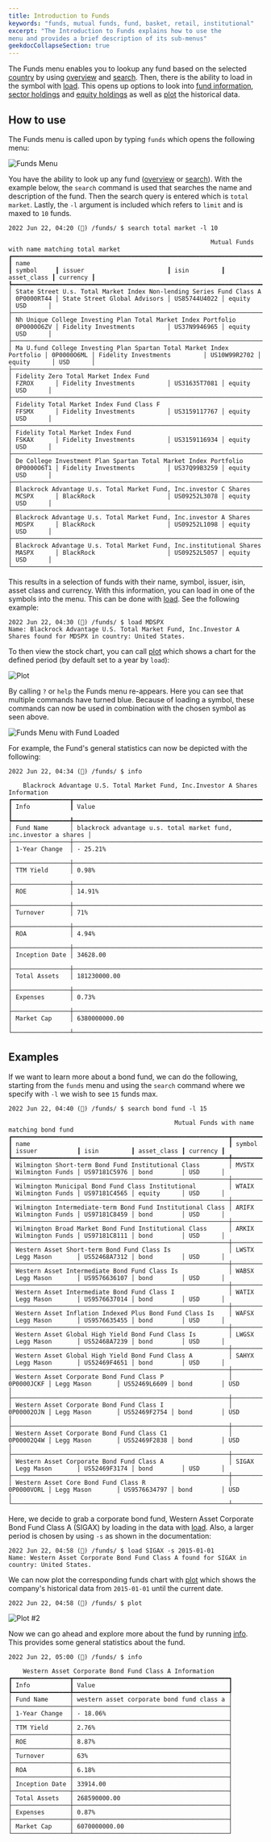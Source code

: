 ```yaml
---
title: Introduction to Funds
keywords: "funds, mutual funds, fund, basket, retail, institutional"
excerpt: "The Introduction to Funds explains how to use the 
menu and provides a brief description of its sub-menus"
geekdocCollapseSection: true
---
```

The Funds menu enables you to lookup any fund based on the selected <a href="https://openbb-finance.github.io/OpenBBTerminal/terminal/funds/country/" target="_blank">country</a> by using
<a href="https://openbb-finance.github.io/OpenBBTerminal/terminal/funds/overview/" target="_blank">overview</a> and <a href="https://openbb-finance.github.io/OpenBBTerminal/terminal/funds/search/" target="_blank">search</a>. Then, there is the ability to load in the symbol with <a href="https://openbb-finance.github.io/OpenBBTerminal/terminal/funds/load/" target="_blank">load</a>.
This opens up options to look into <a href="https://openbb-finance.github.io/OpenBBTerminal/terminal/funds/info/" target="_blank">fund information</a>, <a href="https://openbb-finance.github.io/OpenBBTerminal/terminal/funds/sector/" target="_blank">sector holdings</a>  and <a href="https://openbb-finance.github.io/OpenBBTerminal/terminal/funds/equity/" target="_blank">equity holdings</a>
as well as <a href="https://openbb-finance.github.io/OpenBBTerminal/terminal/funds/plot/" target="_blank">plot</a> the historical data.

## How to use

The Funds menu is called upon by typing `funds` which opens the following menu:

![Funds Menu](https://user-images.githubusercontent.com/46355364/174990788-3b432068-f303-4548-b9b5-0cb158e62628.png)

You have the ability to look up any fund (<a href="https://openbb-finance.github.io/OpenBBTerminal/terminal/funds/overview/" target="_blank">overview</a> or <a href="https://openbb-finance.github.io/OpenBBTerminal/terminal/funds/search/" target="_blank">search</a>). With the example below, the `search` command is used that searches the name and description of the fund. Then the search query is entered which is `total market`. Lastly, the `-l` argument is included which refers to `limit` and is maxed to `10` funds.
````
2022 Jun 22, 04:20 (🦋) /funds/ $ search total market -l 10

                                                        Mutual Funds with name matching total market
┏━━━━━━━━━━━━━━━━━━━━━━━━━━━━━━━━━━━━━━━━━━━━━━━━━━━━━━━━━━━━━━━━━━━━━━━┳━━━━━━━━━━━━┳━━━━━━━━━━━━━━━━━━━━━━━━━━━━━━┳━━━━━━━━━━━━━━┳━━━━━━━━━━━━━┳━━━━━━━━━━┓
┃ name                                                                  ┃ symbol     ┃ issuer                       ┃ isin         ┃ asset_class ┃ currency ┃
┡━━━━━━━━━━━━━━━━━━━━━━━━━━━━━━━━━━━━━━━━━━━━━━━━━━━━━━━━━━━━━━━━━━━━━━━╇━━━━━━━━━━━━╇━━━━━━━━━━━━━━━━━━━━━━━━━━━━━━╇━━━━━━━━━━━━━━╇━━━━━━━━━━━━━╇━━━━━━━━━━┩
│ State Street U.s. Total Market Index Non-lending Series Fund Class A  │ 0P0000RT44 │ State Street Global Advisors │ US85744U4022 │ equity      │ USD      │
├───────────────────────────────────────────────────────────────────────┼────────────┼──────────────────────────────┼──────────────┼─────────────┼──────────┤
│ Nh Unique College Investing Plan Total Market Index Portfolio         │ 0P0000O6ZV │ Fidelity Investments         │ US37N9946965 │ equity      │ USD      │
├───────────────────────────────────────────────────────────────────────┼────────────┼──────────────────────────────┼──────────────┼─────────────┼──────────┤
│ Ma U.fund College Investing Plan Spartan Total Market Index Portfolio │ 0P0000O6ML │ Fidelity Investments         │ US10W99R2702 │ equity      │ USD      │
├───────────────────────────────────────────────────────────────────────┼────────────┼──────────────────────────────┼──────────────┼─────────────┼──────────┤
│ Fidelity Zero Total Market Index Fund                                 │ FZROX      │ Fidelity Investments         │ US31635T7081 │ equity      │ USD      │
├───────────────────────────────────────────────────────────────────────┼────────────┼──────────────────────────────┼──────────────┼─────────────┼──────────┤
│ Fidelity Total Market Index Fund Class F                              │ FFSMX      │ Fidelity Investments         │ US3159117767 │ equity      │ USD      │
├───────────────────────────────────────────────────────────────────────┼────────────┼──────────────────────────────┼──────────────┼─────────────┼──────────┤
│ Fidelity Total Market Index Fund                                      │ FSKAX      │ Fidelity Investments         │ US3159116934 │ equity      │ USD      │
├───────────────────────────────────────────────────────────────────────┼────────────┼──────────────────────────────┼──────────────┼─────────────┼──────────┤
│ De College Investment Plan Spartan Total Market Index Portfolio       │ 0P0000O6T1 │ Fidelity Investments         │ US37Q99B3259 │ equity      │ USD      │
├───────────────────────────────────────────────────────────────────────┼────────────┼──────────────────────────────┼──────────────┼─────────────┼──────────┤
│ Blackrock Advantage U.s. Total Market Fund, Inc.investor C Shares     │ MCSPX      │ BlackRock                    │ US09252L3078 │ equity      │ USD      │
├───────────────────────────────────────────────────────────────────────┼────────────┼──────────────────────────────┼──────────────┼─────────────┼──────────┤
│ Blackrock Advantage U.s. Total Market Fund, Inc.investor A Shares     │ MDSPX      │ BlackRock                    │ US09252L1098 │ equity      │ USD      │
├───────────────────────────────────────────────────────────────────────┼────────────┼──────────────────────────────┼──────────────┼─────────────┼──────────┤
│ Blackrock Advantage U.s. Total Market Fund, Inc.institutional Shares  │ MASPX      │ BlackRock                    │ US09252L5057 │ equity      │ USD      │
└───────────────────────────────────────────────────────────────────────┴────────────┴──────────────────────────────┴──────────────┴─────────────┴──────────┘
````

This results in a selection of funds with their name, symbol, issuer, isin, asset class and currency. With this information, you can load in one of the symbols into the menu.
This can be done with <a href="https://openbb-finance.github.io/OpenBBTerminal/terminal/funds/load" target="_blank">load</a>.
See the following example:

````
2022 Jun 22, 04:30 (🦋) /funds/ $ load MDSPX
Name: Blackrock Advantage U.S. Total Market Fund, Inc.Investor A Shares found for MDSPX in country: United States.
````
To then view the stock chart, you can call <a href="https://openbb-finance.github.io/OpenBBTerminal/terminal/funds/plot/" target="_blank">plot</a>
which shows a chart for the defined period (by default set to a year by `load`):

![Plot](https://user-images.githubusercontent.com/46355364/174990848-8f0be3b3-945b-4e4d-801a-5a6a036b62c0.png)

By calling `?` or `help` the Funds menu re-appears. Here you can see that multiple commands have turned blue. Because of loading 
a symbol, these commands can now be used in combination with the chosen symbol as seen above.

![Funds Menu with Fund Loaded](https://user-images.githubusercontent.com/46355364/174990913-0a4e69bd-30d6-4a7f-adda-b921cfb21076.png)

For example, the Fund's general statistics can now be depicted with the following:
````
2022 Jun 22, 04:34 (🦋) /funds/ $ info

    Blackrock Advantage U.S. Total Market Fund, Inc.Investor A Shares Information
┏━━━━━━━━━━━━━━━━┳━━━━━━━━━━━━━━━━━━━━━━━━━━━━━━━━━━━━━━━━━━━━━━━━━━━━━━━━━━━━━━━━━━━┓
┃ Info           ┃ Value                                                             ┃
┡━━━━━━━━━━━━━━━━╇━━━━━━━━━━━━━━━━━━━━━━━━━━━━━━━━━━━━━━━━━━━━━━━━━━━━━━━━━━━━━━━━━━━┩
│ Fund Name      │ blackrock advantage u.s. total market fund, inc.investor a shares │
├────────────────┼───────────────────────────────────────────────────────────────────┤
│ 1-Year Change  │ - 25.21%                                                          │
├────────────────┼───────────────────────────────────────────────────────────────────┤
│ TTM Yield      │ 0.98%                                                             │
├────────────────┼───────────────────────────────────────────────────────────────────┤
│ ROE            │ 14.91%                                                            │
├────────────────┼───────────────────────────────────────────────────────────────────┤
│ Turnover       │ 71%                                                               │
├────────────────┼───────────────────────────────────────────────────────────────────┤
│ ROA            │ 4.94%                                                             │
├────────────────┼───────────────────────────────────────────────────────────────────┤
│ Inception Date │ 34628.00                                                          │
├────────────────┼───────────────────────────────────────────────────────────────────┤
│ Total Assets   │ 181230000.00                                                      │
├────────────────┼───────────────────────────────────────────────────────────────────┤
│ Expenses       │ 0.73%                                                             │
├────────────────┼───────────────────────────────────────────────────────────────────┤
│ Market Cap     │ 6380000000.00                                                     │
└────────────────┴───────────────────────────────────────────────────────────────────┘
````

## Examples

If we want to learn more about a bond fund, we can do the following, starting from the `funds` menu and using
the `search` command where we specify with `-l` we wish to see `15` funds max.

```
2022 Jun 22, 04:40 (🦋) /funds/ $ search bond fund -l 15

                                              Mutual Funds with name matching bond fund
┏━━━━━━━━━━━━━━━━━━━━━━━━━━━━━━━━━━━━━━━━━━━━━━━━━━━━━━━━━━━━┳━━━━━━━━━━━━┳━━━━━━━━━━━━━━━━━━┳━━━━━━━━━━━━━━┳━━━━━━━━━━━━━┳━━━━━━━━━━┓
┃ name                                                       ┃ symbol     ┃ issuer           ┃ isin         ┃ asset_class ┃ currency ┃
┡━━━━━━━━━━━━━━━━━━━━━━━━━━━━━━━━━━━━━━━━━━━━━━━━━━━━━━━━━━━━╇━━━━━━━━━━━━╇━━━━━━━━━━━━━━━━━━╇━━━━━━━━━━━━━━╇━━━━━━━━━━━━━╇━━━━━━━━━━┩
│ Wilmington Short-term Bond Fund Institutional Class        │ MVSTX      │ Wilmington Funds │ US97181C5976 │ bond        │ USD      │
├────────────────────────────────────────────────────────────┼────────────┼──────────────────┼──────────────┼─────────────┼──────────┤
│ Wilmington Municipal Bond Fund Class Institutional         │ WTAIX      │ Wilmington Funds │ US97181C4565 │ equity      │ USD      │
├────────────────────────────────────────────────────────────┼────────────┼──────────────────┼──────────────┼─────────────┼──────────┤
│ Wilmington Intermediate-term Bond Fund Institutional Class │ ARIFX      │ Wilmington Funds │ US97181C8459 │ bond        │ USD      │
├────────────────────────────────────────────────────────────┼────────────┼──────────────────┼──────────────┼─────────────┼──────────┤
│ Wilmington Broad Market Bond Fund Institutional Class      │ ARKIX      │ Wilmington Funds │ US97181C8111 │ bond        │ USD      │
├────────────────────────────────────────────────────────────┼────────────┼──────────────────┼──────────────┼─────────────┼──────────┤
│ Western Asset Short-term Bond Fund Class Is                │ LWSTX      │ Legg Mason       │ US52468A7312 │ bond        │ USD      │
├────────────────────────────────────────────────────────────┼────────────┼──────────────────┼──────────────┼─────────────┼──────────┤
│ Western Asset Intermediate Bond Fund Class Is              │ WABSX      │ Legg Mason       │ US9576636107 │ bond        │ USD      │
├────────────────────────────────────────────────────────────┼────────────┼──────────────────┼──────────────┼─────────────┼──────────┤
│ Western Asset Intermediate Bond Fund Class I               │ WATIX      │ Legg Mason       │ US9576637014 │ bond        │ USD      │
├────────────────────────────────────────────────────────────┼────────────┼──────────────────┼──────────────┼─────────────┼──────────┤
│ Western Asset Inflation Indexed Plus Bond Fund Class Is    │ WAFSX      │ Legg Mason       │ US9576635455 │ bond        │ USD      │
├────────────────────────────────────────────────────────────┼────────────┼──────────────────┼──────────────┼─────────────┼──────────┤
│ Western Asset Global High Yield Bond Fund Class Is         │ LWGSX      │ Legg Mason       │ US52468A7239 │ bond        │ USD      │
├────────────────────────────────────────────────────────────┼────────────┼──────────────────┼──────────────┼─────────────┼──────────┤
│ Western Asset Global High Yield Bond Fund Class A          │ SAHYX      │ Legg Mason       │ US52469F4651 │ bond        │ USD      │
├────────────────────────────────────────────────────────────┼────────────┼──────────────────┼──────────────┼─────────────┼──────────┤
│ Western Asset Corporate Bond Fund Class P                  │ 0P0000JCKF │ Legg Mason       │ US52469L6609 │ bond        │ USD      │
├────────────────────────────────────────────────────────────┼────────────┼──────────────────┼──────────────┼─────────────┼──────────┤
│ Western Asset Corporate Bond Fund Class I                  │ 0P00002OJN │ Legg Mason       │ US52469F2754 │ bond        │ USD      │
├────────────────────────────────────────────────────────────┼────────────┼──────────────────┼──────────────┼─────────────┼──────────┤
│ Western Asset Corporate Bond Fund Class C1                 │ 0P00002Q4W │ Legg Mason       │ US52469F2838 │ bond        │ USD      │
├────────────────────────────────────────────────────────────┼────────────┼──────────────────┼──────────────┼─────────────┼──────────┤
│ Western Asset Corporate Bond Fund Class A                  │ SIGAX      │ Legg Mason       │ US52469F3174 │ bond        │ USD      │
├────────────────────────────────────────────────────────────┼────────────┼──────────────────┼──────────────┼─────────────┼──────────┤
│ Western Asset Core Bond Fund Class R                       │ 0P0000VORL │ Legg Mason       │ US9576634797 │ bond        │ USD      │
└────────────────────────────────────────────────────────────┴────────────┴──────────────────┴──────────────┴─────────────┴──────────┘
```

Here, we decide to grab a corporate bond fund, Western Asset Corporate Bond Fund Class A (SIGAX) by loading in the data with <a href="https://openbb-finance.github.io/OpenBBTerminal/terminal/funds/load" target="_blank">load</a>.
Also, a larger period is chosen by using `-s` as shown in the documentation:

```` 
2022 Jun 22, 04:58 (🦋) /funds/ $ load SIGAX -s 2015-01-01
Name: Western Asset Corporate Bond Fund Class A found for SIGAX in country: United States.
````

We can now plot the corresponding funds chart with <a href="https://openbb-finance.github.io/OpenBBTerminal/terminal/funds/plot/" target="_blank">plot</a> which shows
the company's historical data from `2015-01-01` until the current date.

```
2022 Jun 22, 04:58 (🦋) /funds/ $ plot
```

![Plot #2](https://user-images.githubusercontent.com/46355364/174990983-d052370c-825a-480e-adaf-239e75b26675.png)

Now we can go ahead and explore more about the fund by running <a href="https://openbb-finance.github.io/OpenBBTerminal/terminal/funds/info/" target="_blank">info</a>.
This provides some general statistics about the fund.
```
2022 Jun 22, 05:00 (🦋) /funds/ $ info

    Western Asset Corporate Bond Fund Class A Information
┏━━━━━━━━━━━━━━━━┳━━━━━━━━━━━━━━━━━━━━━━━━━━━━━━━━━━━━━━━━━━━┓
┃ Info           ┃ Value                                     ┃
┡━━━━━━━━━━━━━━━━╇━━━━━━━━━━━━━━━━━━━━━━━━━━━━━━━━━━━━━━━━━━━┩
│ Fund Name      │ western asset corporate bond fund class a │
├────────────────┼───────────────────────────────────────────┤
│ 1-Year Change  │ - 18.06%                                  │
├────────────────┼───────────────────────────────────────────┤
│ TTM Yield      │ 2.76%                                     │
├────────────────┼───────────────────────────────────────────┤
│ ROE            │ 8.87%                                     │
├────────────────┼───────────────────────────────────────────┤
│ Turnover       │ 63%                                       │
├────────────────┼───────────────────────────────────────────┤
│ ROA            │ 6.18%                                     │
├────────────────┼───────────────────────────────────────────┤
│ Inception Date │ 33914.00                                  │
├────────────────┼───────────────────────────────────────────┤
│ Total Assets   │ 268590000.00                              │
├────────────────┼───────────────────────────────────────────┤
│ Expenses       │ 0.87%                                     │
├────────────────┼───────────────────────────────────────────┤
│ Market Cap     │ 6070000000.00                             │
└────────────────┴───────────────────────────────────────────┘
```
